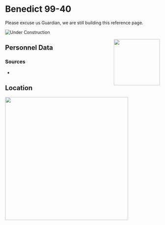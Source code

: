 # Benedict 99-40

Please excuse us Guardian, we are still building this reference page.

![Under Construction](https://ras117mike.github.io/Destiny2/images/general/under_construction.png)

<img align="right" src="https://ras117mike.github.io/Destiny2/images/vendors/benedict_99-40.png" width="150">

## Personnel Data


### Sources
*

## Location


<img src="https://ras117mike.github.io/Destiny2/images/maps/benedict_99-40_location.jpg" width="400">
